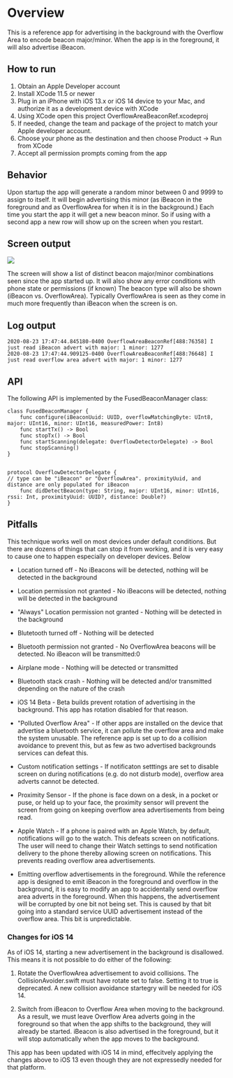 # Overview

This is a reference app for advertising in the background with the Overflow Area to encode beacon major/minor.  When the app is in the foreground, it will also advertise iBeacon.

## How to run

1. Obtain an Apple Developer account
2. Install XCode 11.5 or newer
3. Plug in an iPhone with iOS 13.x or iOS 14 device to your Mac, and authorize it as a development device with XCode
4. Using XCode open this project OverflowAreaBeaconRef.xcodeproj
5. If needed, change the team and package of the project to match your Apple developer account.
6. Choose your phone as the destination and then choose Product -> Run from XCode
7. Accept all permission prompts coming from the app  

## Behavior

Upon startup the app will generate a random minor between 0 and 9999 to assign to itself. It will begin advertising this minor (as iBeacon in the foreground and as OverflowArea for when it is in the background.)  Each time you start the app it will get a new beacon minor.  So if using with a second app a new row will show up on the screen when you 
restart.

## Screen output

<img src='https://i.imgur.com/ILrtQUd.jpg'/>

The screen will show a list of distinct beacon major/minor combinations seen since the app started up.
It will also show any error conditions with phone state or permissions (if known)
The beacon type will also be shown (iBeacon vs. OverflowArea).  Typically OverflowArea is seen as they come in much more frequently than iBeacon when the screen is on.

## Log output

```
2020-08-23 17:47:44.845180-0400 OverflowAreaBeaconRef[488:76358] I just read iBeacon advert with major: 1 minor: 1277
2020-08-23 17:47:44.909125-0400 OverflowAreaBeaconRef[488:76648] I just read overflow area advert with major: 1 minor: 1277
```
## API

The following API is implemented by the FusedBeaconManager class:

```
class FusedBeaconManager {
    func configure(iBeaconUuid: UUID, overflowMatchingByte: UInt8, major: UInt16, minor: UInt16, measuredPower: Int8)
    func startTx() -> Bool
    func stopTx() -> Bool
    func startScanning(delegate: OverflowDetectorDelegate) -> Bool
    func stopScanning()
}


protocol OverflowDetectorDelegate {
// type can be "iBeacon" or "OverflowArea". proximityUuid, and distance are only populated for iBeacon
    func didDetectBeacon(type: String, major: UInt16, minor: UInt16, rssi: Int, proximityUuid: UUID?, distance: Double?)
}
```



## Pitfalls

This technique works well on most devices under default conditions. But there are dozens of things that can stop it from working, and it is very easy to cause one to happen
especially on developer devices.  Below 


* Location turned off - No iBeacons will be detected, nothing will be detected in the background

* Location permission not granted - No iBeacons will be detected, nothing will be detected in the background

* "Always" Location permission not granted - Nothing will be detected in the background

* Blutetooth turned off - Nothing will be detected

* Bluetooth permission not granted - No OverflowArea beacons will be detected. No iBeacon will be transmitted:0

* Airplane mode - Nothing will be detected or transmitted

* Bluetooth stack crash - Nothing will be detected and/or transmitted depending on the nature of the crash

* iOS 14 Beta - Beta builds prevent rotation of advertising in the background. This app has rotation disabled for that reason.

* "Polluted Overflow Area" - If other apps are installed on the device that advertise a bluetooth service, it can pollute the overflow area and make the system unusable.  The reference app is set up to do a collision avoidance to prevent this, but as few as two advertised backgrounds services can defeat this. 

* Custom notification settings - If notificaton setttings are set to disable screen on during notifications (e.g. do not disturb mode), overflow area adverts cannot be detected.

* Proximity Sensor - If the phone is face down on a desk, in a pocket or puse, or held up to your face, the proximity sensor will prevent the screen from going on keeping overflow area advertisements from being read.

* Apple Watch - If a phone is paired with an Apple Watch, by default, notifications will go to the watch.  This defeats screen on notifications. The user will need to change their Watch settings to send notification delivery to the phone thereby allowing screen on notifications.  This prevents reading overflow area advertisements.

* Emitting overflow advertisements in the foreground.  While the reference app is designed to emit iBeacon in the foreground and overflow in the background, it is easy to modify an app to accidentally send overflow area adverts in the foreground.  When this happens, the advertisement will be corrupted by one bit not being set.  This is caused by that bit going into a standard service UUID advertisement instead of the overflow area.  This bit is unpredictable.

### Changes for iOS 14

As of iOS 14, starting a new advertisement in the background is disallowed.  This means it is not possible to do either of the following:

1. Rotate the OverflowArea advertisement to avoid collisions.   The CollisionAvoider.swift must have rotate set to false.  Setting it to true is deprecated.  A new collision avoidance startegry will be needed for iOS 14.

2. Switch from iBeacon to Overflow Area when moving to the background.  As a result, we must leave Overflow Area adverts going in the foreground so that when the app shifts to the background, they will already be started.  iBeacon is also advertised in the foreground, but it will stop automatically when the app moves to the background.

This app has been updated with iOS 14 in mind, effecitvely applying the changes above to iOS 13 even though they are not expressedly needed for that platform.
